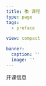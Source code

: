 ```yaml
---
title: 📚 课程
type: page
tags:
  - preface

view: compact

banner:
  caption: ''
  image: ''
---
```


开课信息
